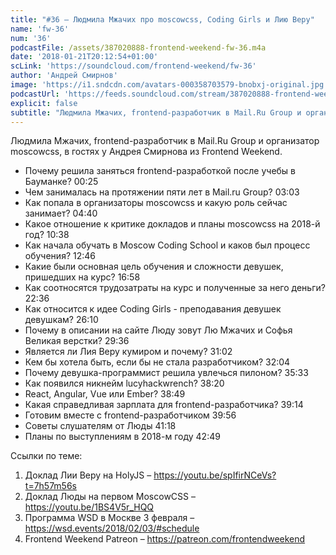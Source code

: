 ```yaml
---
title: "#36 – Людмила Мжачих про moscowcss, Coding Girls и Лию Веру"
name: 'fw-36'
num: '36'
podcastFile: /assets/387020888-frontend-weekend-fw-36.m4a
date: '2018-01-21T20:12:54+01:00'
scLink: 'https://soundcloud.com/frontend-weekend/fw-36'
author: 'Андрей Смирнов'
image: 'https://i1.sndcdn.com/avatars-000358703579-bnobxj-original.jpg'
podcastUrl: 'https://feeds.soundcloud.com/stream/387020888-frontend-weekend-fw-36.m4a'
explicit: false
subtitle: "Людмила Мжачих, frontend-разработчик в Mail.Ru Group и организатор moscowcss, в гостях у Андрея Смирнова из Frontend Weekend. "
---
```

Людмила Мжачих, frontend-разработчик в Mail.Ru Group и организатор moscowcss, в гостях у Андрея Смирнова из Frontend Weekend. 

- Почему решила заняться frontend-разработкой после учебы в Бауманке? <timecode>00:25</timecode>
- Чем занималась на протяжении пяти лет в Mail.ru Group? <timecode>03:03</timecode>
- Как попала в организаторы moscowcss и какую роль сейчас занимает? <timecode>04:40</timecode>
- Какое отношение к критике докладов и планы moscowcss на 2018-й год? <timecode>10:38</timecode>
- Как начала обучать в Moscow Coding School и каков был процесс обучения? <timecode>12:46</timecode>
- Какие были основная цель обучения и сложности девушек, пришедших на курс? <timecode>16:58</timecode>
- Как соотносятся трудозатраты на курс и полученные за него деньги? <timecode>22:36</timecode>
- Как относится к идее Coding Girls - преподавания девушек девушкам? <timecode>26:10</timecode>
- Почему в описании на сайте Люду зовут Лю Мжачих и Софья Великая верстки? <timecode>29:36</timecode>
- Является ли Лия Веру кумиром и почему? <timecode>31:02</timecode>
- Кем бы хотела быть, если бы не стала разработчиком? <timecode>32:04</timecode>
- Почему девушка-программист решила увлечься пилоном? <timecode>35:33</timecode>
- Как появился никнейм lucyhackwrench? <timecode>38:20</timecode>
- React, Angular, Vue или Ember? <timecode>38:49</timecode>
- Какая справедливая зарплата для frontend-разработчика? <timecode>39:14</timecode>
- Готовим вместе с frontend-разработчиком <timecode>39:56</timecode>
- Советы слушателям от Люды <timecode>41:18</timecode>
- Планы по выступлениям в 2018-м году <timecode>42:49</timecode>

Ссылки по теме:
1) Доклад Лии Веру на HolyJS – https://youtu.be/spIfirNCeVs?t=7h57m56s
2) Доклад Люды на первом MoscowCSS – https://youtu.be/1BS4V5r_HQQ
3) Программа WSD в Москве 3 февраля – https://wsd.events/2018/02/03/#schedule
4) Frontend Weekend Patreon – https://patreon.com/frontendweekend
